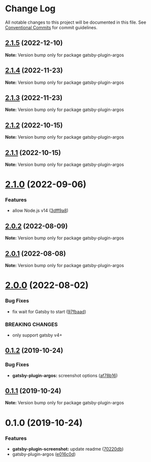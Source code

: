 # Change Log

All notable changes to this project will be documented in this file.
See [Conventional Commits](https://conventionalcommits.org) for commit guidelines.

## [2.1.5](https://github.com/argos-ci/argos-javascript/compare/gatsby-plugin-argos@2.1.4...gatsby-plugin-argos@2.1.5) (2022-12-10)

**Note:** Version bump only for package gatsby-plugin-argos

## [2.1.4](https://github.com/argos-ci/argos-javascript/compare/gatsby-plugin-argos@2.1.3...gatsby-plugin-argos@2.1.4) (2022-11-23)

**Note:** Version bump only for package gatsby-plugin-argos

## [2.1.3](https://github.com/argos-ci/argos-javascript/compare/gatsby-plugin-argos@2.1.2...gatsby-plugin-argos@2.1.3) (2022-11-23)

**Note:** Version bump only for package gatsby-plugin-argos

## [2.1.2](https://github.com/argos-ci/argos-javascript/compare/gatsby-plugin-argos@2.1.1...gatsby-plugin-argos@2.1.2) (2022-10-15)

**Note:** Version bump only for package gatsby-plugin-argos

## [2.1.1](https://github.com/argos-ci/argos-javascript/compare/gatsby-plugin-argos@2.1.0...gatsby-plugin-argos@2.1.1) (2022-10-15)

**Note:** Version bump only for package gatsby-plugin-argos

# [2.1.0](https://github.com/argos-ci/argos-javascript/compare/gatsby-plugin-argos@2.0.2...gatsby-plugin-argos@2.1.0) (2022-09-06)

### Features

- allow Node.js v14 ([3dff9a8](https://github.com/argos-ci/argos-javascript/commit/3dff9a8656e24dea5cc9d7fa659a114c6f5f7b29))

## [2.0.2](https://github.com/argos-ci/argos-javascript/compare/gatsby-plugin-argos@2.0.1...gatsby-plugin-argos@2.0.2) (2022-08-09)

**Note:** Version bump only for package gatsby-plugin-argos

## [2.0.1](https://github.com/argos-ci/argos-javascript/compare/gatsby-plugin-argos@2.0.0...gatsby-plugin-argos@2.0.1) (2022-08-08)

**Note:** Version bump only for package gatsby-plugin-argos

# [2.0.0](https://github.com/argos-ci/argos-javascript/compare/gatsby-plugin-argos@1.0.0...gatsby-plugin-argos@2.0.0) (2022-08-02)

### Bug Fixes

- fix wait for Gatsby to start ([97fbaad](https://github.com/argos-ci/argos-javascript/commit/97fbaad6d785d2e1cc3e74e298f25a72c73564d9))

### BREAKING CHANGES

- only support gatsby v4+

## [0.1.2](https://github.com/argos-ci/argos-javascript/compare/gatsby-plugin-argos@0.1.1...gatsby-plugin-argos@0.1.2) (2019-10-24)

### Bug Fixes

- **gatsby-plugin-argos:** screenshot options ([af78b16](https://github.com/argos-ci/argos-javascript/commit/af78b16f191fcf74d67b1a9f2bb8ebd81d3269a8))

## [0.1.1](https://github.com/argos-ci/argos-javascript/compare/gatsby-plugin-argos@0.1.0...gatsby-plugin-argos@0.1.1) (2019-10-24)

**Note:** Version bump only for package gatsby-plugin-argos

# 0.1.0 (2019-10-24)

### Features

- **gatsby-plugin-screenshot:** update readme ([70220db](https://github.com/argos-ci/argos-javascript/commit/70220dbec23da195c3582ac1971eda524c5d74f3))
- gatsby-plugin-argos ([e016c0d](https://github.com/argos-ci/argos-javascript/commit/e016c0db8caee72e93eb737a07c157a5d256f311))
